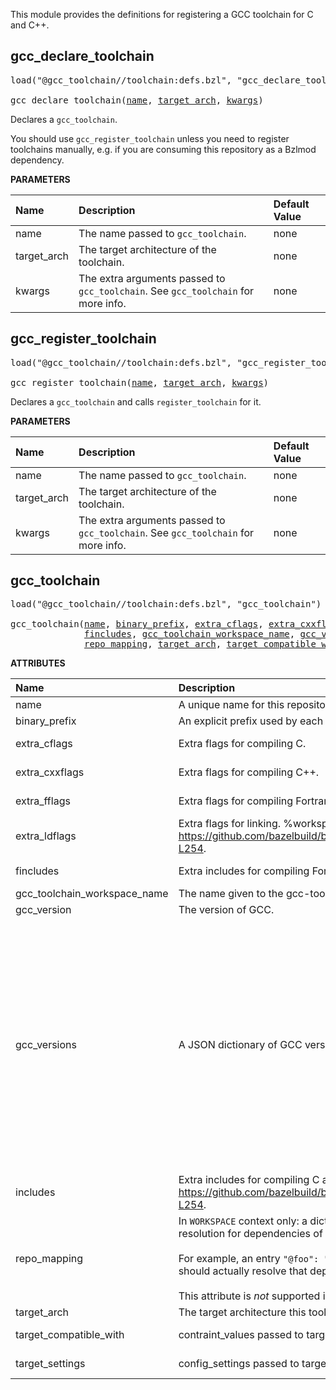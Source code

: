 <!-- Generated with Stardoc: http://skydoc.bazel.build -->

This module provides the definitions for registering a GCC toolchain for C and C++.

<a id="gcc_declare_toolchain"></a>

## gcc_declare_toolchain

<pre>
load("@gcc_toolchain//toolchain:defs.bzl", "gcc_declare_toolchain")

gcc_declare_toolchain(<a href="#gcc_declare_toolchain-name">name</a>, <a href="#gcc_declare_toolchain-target_arch">target_arch</a>, <a href="#gcc_declare_toolchain-kwargs">kwargs</a>)
</pre>

Declares a `gcc_toolchain`.

You should use `gcc_register_toolchain` unless you need to register toolchains manually,
e.g. if you are consuming this repository as a Bzlmod dependency.


**PARAMETERS**


| Name  | Description | Default Value |
| :------------- | :------------- | :------------- |
| <a id="gcc_declare_toolchain-name"></a>name |  The name passed to `gcc_toolchain`.   |  none |
| <a id="gcc_declare_toolchain-target_arch"></a>target_arch |  The target architecture of the toolchain.   |  none |
| <a id="gcc_declare_toolchain-kwargs"></a>kwargs |  The extra arguments passed to `gcc_toolchain`. See `gcc_toolchain` for more info.   |  none |


<a id="gcc_register_toolchain"></a>

## gcc_register_toolchain

<pre>
load("@gcc_toolchain//toolchain:defs.bzl", "gcc_register_toolchain")

gcc_register_toolchain(<a href="#gcc_register_toolchain-name">name</a>, <a href="#gcc_register_toolchain-target_arch">target_arch</a>, <a href="#gcc_register_toolchain-kwargs">kwargs</a>)
</pre>

Declares a `gcc_toolchain` and calls `register_toolchain` for it.

**PARAMETERS**


| Name  | Description | Default Value |
| :------------- | :------------- | :------------- |
| <a id="gcc_register_toolchain-name"></a>name |  The name passed to `gcc_toolchain`.   |  none |
| <a id="gcc_register_toolchain-target_arch"></a>target_arch |  The target architecture of the toolchain.   |  none |
| <a id="gcc_register_toolchain-kwargs"></a>kwargs |  The extra arguments passed to `gcc_toolchain`. See `gcc_toolchain` for more info.   |  none |


<a id="gcc_toolchain"></a>

## gcc_toolchain

<pre>
load("@gcc_toolchain//toolchain:defs.bzl", "gcc_toolchain")

gcc_toolchain(<a href="#gcc_toolchain-name">name</a>, <a href="#gcc_toolchain-binary_prefix">binary_prefix</a>, <a href="#gcc_toolchain-extra_cflags">extra_cflags</a>, <a href="#gcc_toolchain-extra_cxxflags">extra_cxxflags</a>, <a href="#gcc_toolchain-extra_fflags">extra_fflags</a>, <a href="#gcc_toolchain-extra_ldflags">extra_ldflags</a>,
              <a href="#gcc_toolchain-fincludes">fincludes</a>, <a href="#gcc_toolchain-gcc_toolchain_workspace_name">gcc_toolchain_workspace_name</a>, <a href="#gcc_toolchain-gcc_version">gcc_version</a>, <a href="#gcc_toolchain-gcc_versions">gcc_versions</a>, <a href="#gcc_toolchain-includes">includes</a>,
              <a href="#gcc_toolchain-repo_mapping">repo_mapping</a>, <a href="#gcc_toolchain-target_arch">target_arch</a>, <a href="#gcc_toolchain-target_compatible_with">target_compatible_with</a>, <a href="#gcc_toolchain-target_settings">target_settings</a>)
</pre>

**ATTRIBUTES**


| Name  | Description | Type | Mandatory | Default |
| :------------- | :------------- | :------------- | :------------- | :------------- |
| <a id="gcc_toolchain-name"></a>name |  A unique name for this repository.   | <a href="https://bazel.build/concepts/labels#target-names">Name</a> | required |  |
| <a id="gcc_toolchain-binary_prefix"></a>binary_prefix |  An explicit prefix used by each binary in bin/.   | String | required |  |
| <a id="gcc_toolchain-extra_cflags"></a>extra_cflags |  Extra flags for compiling C.   | List of strings | optional |  `[]`  |
| <a id="gcc_toolchain-extra_cxxflags"></a>extra_cxxflags |  Extra flags for compiling C++.   | List of strings | optional |  `[]`  |
| <a id="gcc_toolchain-extra_fflags"></a>extra_fflags |  Extra flags for compiling Fortran.   | List of strings | optional |  `[]`  |
| <a id="gcc_toolchain-extra_ldflags"></a>extra_ldflags |  Extra flags for linking. %workspace% is rendered to the toolchain root path. See https://github.com/bazelbuild/bazel/blob/a48e246e/src/main/java/com/google/devtools/build/lib/rules/cpp/CcToolchainProviderHelper.java#L234-L254.   | List of strings | optional |  `[]`  |
| <a id="gcc_toolchain-fincludes"></a>fincludes |  Extra includes for compiling Fortran. %workspace% is rendered to the toolchain root path.   | List of strings | optional |  `[]`  |
| <a id="gcc_toolchain-gcc_toolchain_workspace_name"></a>gcc_toolchain_workspace_name |  The name given to the gcc-toolchain repository, if the default was not used.   | String | optional |  `"gcc_toolchain"`  |
| <a id="gcc_toolchain-gcc_version"></a>gcc_version |  The version of GCC.   | String | optional |  `"14.3.0"`  |
| <a id="gcc_toolchain-gcc_versions"></a>gcc_versions |  A JSON dictionary of GCC versions to their download URLs and SHA256 hashes. The structure is {<gcc_version>: {<target_arch>: {url: <url>, sha256: <sha256>}}}.   | String | optional |  `"{\"12.5.0\":{\"aarch64\":{\"sha256\":\"7b0e25133a98d44b648a925ba11f64a3adc470e87668af80ce2c3af389ebe9be\",\"url\":\"https://github.com/f0rmiga/gcc-builds/releases/download/18082025/gcc-toolchain-12.5.0-aarch64.tar.xz\"},\"armv7\":{\"sha256\":\"a0ef76c8cc517b3d76dd2f09b1a371975b2ff1082e2f9372ed79af01b9292934\",\"url\":\"https://github.com/f0rmiga/gcc-builds/releases/download/18082025/gcc-toolchain-12.5.0-armv7.tar.xz\"},\"x86_64\":{\"sha256\":\"51076e175839b434bb2dc0006c0096916df585e8c44666d35b0e3ce821d535db\",\"url\":\"https://github.com/f0rmiga/gcc-builds/releases/download/18082025/gcc-toolchain-12.5.0-x86_64.tar.xz\"}},\"13.4.0\":{\"aarch64\":{\"sha256\":\"770cf6bf62bdf78763de526d3a9f5cae4c19f1a3aca0ef8f18b05f1a46d1ffaf\",\"url\":\"https://github.com/f0rmiga/gcc-builds/releases/download/18082025/gcc-toolchain-13.4.0-aarch64.tar.xz\"},\"armv7\":{\"sha256\":\"1b2739b5003c5a3f0ab7c4cc7fb95cc99c0e933982512de7255c2bd9ced757ad\",\"url\":\"https://github.com/f0rmiga/gcc-builds/releases/download/18082025/gcc-toolchain-13.4.0-armv7.tar.xz\"},\"x86_64\":{\"sha256\":\"d96071c1b98499afd7b7b56ebd69ad414020edf66e982004acffe7df8aaf7e02\",\"url\":\"https://github.com/f0rmiga/gcc-builds/releases/download/18082025/gcc-toolchain-13.4.0-x86_64.tar.xz\"}},\"14.3.0\":{\"aarch64\":{\"sha256\":\"74b1f0072769f8865b62897ab962f6fce174115dab2e6596765bb4e700ffe0d1\",\"url\":\"https://github.com/f0rmiga/gcc-builds/releases/download/18082025/gcc-toolchain-14.3.0-aarch64.tar.xz\"},\"armv7\":{\"sha256\":\"0c20a130f424ce83dd4eb2a4ec8fbcd0c0ddc5f42f0b4660bcd0108cb8c0fb21\",\"url\":\"https://github.com/f0rmiga/gcc-builds/releases/download/18082025/gcc-toolchain-14.3.0-armv7.tar.xz\"},\"x86_64\":{\"sha256\":\"0b365e5da451f5c7adc594f967885d7181ff6d187d6089a4bcf36f954bf3ccf9\",\"url\":\"https://github.com/f0rmiga/gcc-builds/releases/download/18082025/gcc-toolchain-14.3.0-x86_64.tar.xz\"}},\"15.2.0\":{\"aarch64\":{\"sha256\":\"e1ae45038d350b297bea4ac10f095a98e2218971a8a37b8ab95f3faad2ec69f8\",\"url\":\"https://github.com/f0rmiga/gcc-builds/releases/download/18082025/gcc-toolchain-15.2.0-aarch64.tar.xz\"},\"armv7\":{\"sha256\":\"fda64b3ee1c3d7ddcb28378a1b131eadc5d3e3ff1cfab2aab71da7a3f899b601\",\"url\":\"https://github.com/f0rmiga/gcc-builds/releases/download/18082025/gcc-toolchain-15.2.0-armv7.tar.xz\"},\"x86_64\":{\"sha256\":\"50dd28021365e7443853d5e77bc94ab1d1c947ad48fd91cbec44dbdfa61412c9\",\"url\":\"https://github.com/f0rmiga/gcc-builds/releases/download/18082025/gcc-toolchain-15.2.0-x86_64.tar.xz\"}}}"`  |
| <a id="gcc_toolchain-includes"></a>includes |  Extra includes for compiling C and C++. %workspace% is rendered to the toolchain root path. See https://github.com/bazelbuild/bazel/blob/a48e246e/src/main/java/com/google/devtools/build/lib/rules/cpp/CcToolchainProviderHelper.java#L234-L254.   | List of strings | optional |  `[]`  |
| <a id="gcc_toolchain-repo_mapping"></a>repo_mapping |  In `WORKSPACE` context only: a dictionary from local repository name to global repository name. This allows controls over workspace dependency resolution for dependencies of this repository.<br><br>For example, an entry `"@foo": "@bar"` declares that, for any time this repository depends on `@foo` (such as a dependency on `@foo//some:target`, it should actually resolve that dependency within globally-declared `@bar` (`@bar//some:target`).<br><br>This attribute is _not_ supported in `MODULE.bazel` context (when invoking a repository rule inside a module extension's implementation function).   | <a href="https://bazel.build/rules/lib/dict">Dictionary: String -> String</a> | optional |  |
| <a id="gcc_toolchain-target_arch"></a>target_arch |  The target architecture this toolchain produces. E.g. x86_64.   | String | required |  |
| <a id="gcc_toolchain-target_compatible_with"></a>target_compatible_with |  contraint_values passed to target_compatible_with of the toolchain. {target_arch} is rendered to the target_arch attribute value.   | List of strings | optional |  `["@platforms//os:linux", "@platforms//cpu:{target_arch}"]`  |
| <a id="gcc_toolchain-target_settings"></a>target_settings |  config_settings passed to target_compatible_with of the toolchain. {target_arch} is rendered to the target_arch attribute value.   | List of strings | optional |  `[]`  |



